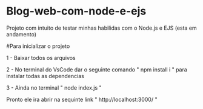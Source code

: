 # Blog-web-com-node-e-ejs

Projeto com intuito de testar minhas habilidas com o Node.js e EJS (esta em andamento)

#Para inicializar o projeto

1 - Baixar todos os arquivos

2 - No terminal do VsCode dar o seguinte comando " npm install i " para instalar todas as dependencias 

3 - Ainda no terminal " node index.js "

 Pronto ele ira abrir na sequinte link " http://localhost:3000/ "
